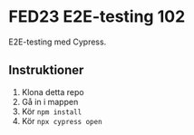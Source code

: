 # FED23 E2E-testing 102

E2E-testing med Cypress.

## Instruktioner

1. Klona detta repo
2. Gå in i mappen
3. Kör `npm install`
4. Kör `npx cypress open`
